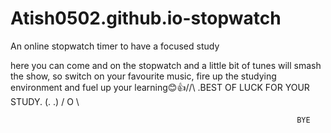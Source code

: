# Atish0502.github.io-stopwatch
An online stopwatch timer to have a focused study


here you can come and on the stopwatch and a little bit of tunes will smash the show, so switch on your favourite 
music, fire up the studying environment and fuel up your learning😊👍/\/\  .BEST OF LUCK FOR YOUR STUDY.
                                                                     (.  .)
                                                                    /   O  \    


                                                                    BYE
